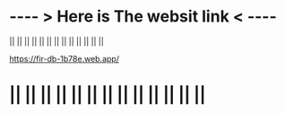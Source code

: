 ---- > Here is The websit link  < ----
======================================
|| || || || || || || || || || || || ||

https://fir-db-1b78e.web.app/

|| || || || || || || || || || || || ||
======================================
